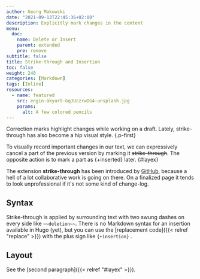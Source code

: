 ```yaml
---
author: Georg Makowski
date: "2021-09-13T22:45:36+02:00"
description: Explicitly mark changes in the content
menu: 
  doc:
    name: Delete or Insert
    parent: extended
    pre: remove
subtitle: false
title: Strike-through and Insertion
toc: false
weight: 240
categories: [Markdown]
tags: [Inline]
resources:
  - name: featured
    src: engin-akyurt-GqJUczrwIG4-unsplash.jpg
    params:
      alt: A few colored pencils
---
```


Correction marks highlight changes while working on a draft. Lately, strike-through has also become a hip visual style.
{.p-first} <!--more-->

To visually record important changes in our text, we can expressively cancel a part of the previous version by marking it ~~strike-through~~. The opposite action is to mark a part as {+inserted} later.
{#layex}

The extension **strike-through** has been introduced by [GitHub](https://github.com), because a hell of a lot collaborative work is going on there. On a finalized page it tends to look unprofessional if it's not some kind of change-log.

## Syntax

Strike-through is applied by surrounding text with two swung dashes on every side like `~~deletion~~`. There is no Markdown syntax for an insertion available in Hugo (yet), but you can use the [replacement code]({{< relref "replace" >}}) with the plus sign like `{‍+insertion}` .

## Layout

See the [second paragraph]({{< relref "#layex" >}}).
